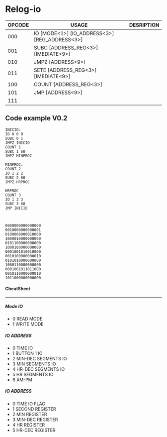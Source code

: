 # Relog-io

OPCODE | USAGE                                                     | DESRIPTION
---    | ---                                                       | ---
000    | IO    [MODE<1>]        [IO_ADDRESS<3>]   [REG_ADDRESS<3>] |
001    | SUBC  [ADDRESS_REG<3>] [IMEDIATE<9>]                      |
010    | JMPZ  [ADDRESS<9>]                                        |
011    | SETE  [ADDRESS_REG<3>] [IMEDIATE<9>]                      |
100    | COUNT [ADDRESS_REG<3>]                                    |
101    | JMP   [ADDRESS<9>]                                        |
111    |                                                           |




## Code example V0.2

```
INICIO: 
IO 0 0 0
SUBC 0 1
JMPZ INICIO
COUNT 1
SUBC 1 60
JMPZ MINPROC

MINPROC:
COUNT 2
IO 1 2 2
SUBC 2 60
JMPZ HRPROC

HRPROC
COUNT 3
IO 1 3 3
SUBC 3 60
JMP INICIO



```

```
0000000000000000 
0010000000000001
0100000000010000
1000010000000000
0101100000000000
1000100000000000
0001001010010000
0010100000000010
0101010000000000
1000110000000000
0001001011011000
0010110000000010
1011000000000000
```



#### CheatSheet

------

##### Mode IO
- 0 READ MODE
- 1 WRITE MODE

##### IO ADDRESS
- 0 TIME IO
- 1 BUTTON 1 IO
- 2 MIN-DEC SEGMENTS IO
- 3 MIN SEGMENTS IO
- 4 HR-DEC SEGMENTS IO
- 5 HR SEGMENTS IO
- 6 AM-PM

##### IO ADDRESS
- 0 TIME IO FLAG
- 1 SECOND REGISTER
- 2 MIN REGISTER
- 3 MIN-DEC REGISTER
- 4 HR REGISTER
- 5 HR-DEC REGISTER

